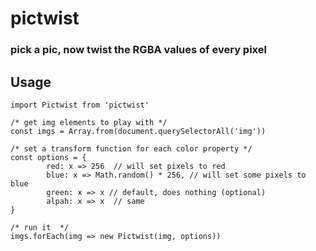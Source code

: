 # pictwist 

### pick a pic, now twist the RGBA values of every pixel 


## Usage 
```
import Pictwist from 'pictwist' 

/* get img elements to play with */
const imgs = Array.from(document.querySelectorAll('img'))

/* set a transform function for each color property */
const options = {
        red: x => 256  // will set pixels to red  
        blue: x => Math.random() * 256, // will set some pixels to blue 
        green: x => x // default, does nothing (optional) 
        alpah: x => x  // same 
}

/* run it  */
imgs.forEach(img => new Pictwist(img, options))

```

